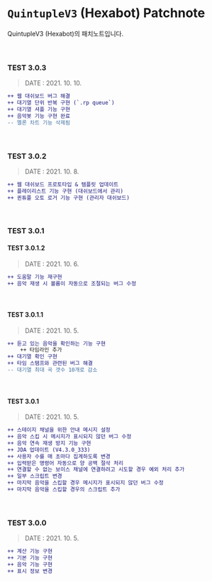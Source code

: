 # `QuintupleV3` (Hexabot) Patchnote
QuintupleV3 (Hexabot)의 패치노트입니다.

　
### TEST 3.0.3

> DATE : 2021. 10. 10.
```diff
++ 웹 대쉬보드 버그 해결
++ 대기열 단위 반복 구현 (`.rp queue`)
++ 대기열 셔플 기능 구현
++ 음악봇 기능 구현 완료
-- 멜론 차트 기능 삭제됨
```

　
　
### TEST 3.0.2

> DATE : 2021. 10. 8.
```diff
++ 웹 대쉬보드 프로토타입 & 템플릿 업데이트
++ 플레이리스트 기능 구현 (대쉬보드에서 관리)
++ 퀸튜플 오토 로거 기능 구현 (관리자 대쉬보드)
```

　

### TEST 3.0.1

#### TEST 3.0.1.2

> DATE : 2021. 10. 6.

```diff
++ 도움말 기능 재구현
++ 음악 재생 시 볼륨이 자동으로 조절되는 버그 수정
```

　

#### TEST 3.0.1.1

> DATE : 2021. 10. 5.

```diff
++ 듣고 있는 음악을 확인하는 기능 구현
	++ 타임라인 추가
++ 대기열 확인 구현
++ 타임 스탬프와 관련된 버그 해결
-- 대기열 최대 곡 갯수 10개로 감소
```

　

#### TEST 3.0.1

> DATE : 2021. 10. 5.

```diff
++ 스테이지 채널을 위한 안내 메시지 설정
++ 음악 스킵 시 메시지가 표시되지 않던 버그 수정
++ 음악 연속 재생 방지 기능 구현
++ JDA 업데이트 (V4.3.0_333)
++ 사용자 수를 매 초마다 집계하도록 변경
++ 입력받은 명령어 자동으로 양 공백 절삭 처리
++ 연결할 수 없는 보이스 채널에 연결하려고 시도할 경우 예외 처리 추가
++ 일부 스크립트 변경
++ 마지막 음악을 스킵할 경우 메시지가 표시되지 않던 버그 수정
++ 마지막 음악을 스킵할 경우의 스크립트 추가
```

　

### TEST 3.0.0
> DATE : 2021. 10. 5.
```diff
++ 계산 기능 구현
++ 기본 기능 구현
++ 음악 기능 구현
++ 표시 정보 변경 
```
